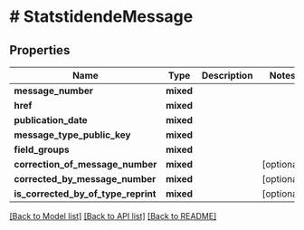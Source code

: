 # # StatstidendeMessage

## Properties

Name | Type | Description | Notes
------------ | ------------- | ------------- | -------------
**message_number** | **mixed** |  |
**href** | **mixed** |  |
**publication_date** | **mixed** |  |
**message_type_public_key** | **mixed** |  |
**field_groups** | **mixed** |  |
**correction_of_message_number** | **mixed** |  | [optional]
**corrected_by_message_number** | **mixed** |  | [optional]
**is_corrected_by_of_type_reprint** | **mixed** |  | [optional]

[[Back to Model list]](../../README.md#models) [[Back to API list]](../../README.md#endpoints) [[Back to README]](../../README.md)
